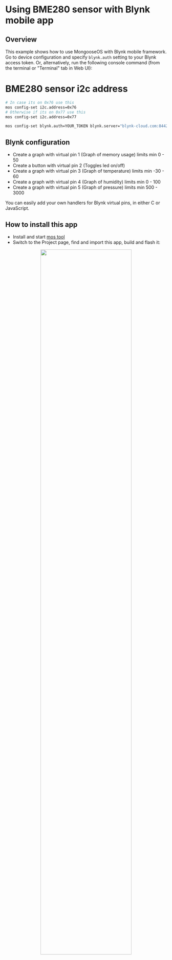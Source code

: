 # Using BME280 sensor with Blynk mobile app

## Overview

This example shows how to use MongooseOS with Blynk mobile framework.
Go to device configuration and specify
`blynk.auth` setting to your Blynk access token. Or, alternatively,
run the following console command (from the terminal or "Terminal" tab in Web UI):

# BME280 sensor i2c address
```bash
# In case its on 0x76 use this
mos config-set i2c.address=0x76
# Otherwise if its on 0x77 use this
mos config-set i2c.address=0x77
```

```bash
mos config-set blynk.auth=YOUR_TOKEN blynk.server="blynk-cloud.com:8442"
```

## Blynk configuration
- Create a graph with virtual pin 1 (Graph of memory usage) limits min 0 - 50
- Create a button with virtual pin 2 (Toggles led on/off)
- Create a graph with virtual pin 3 (Graph of temperature) limits min -30 - 60
- Create a graph with virtual pin 4 (Graph of humidity) limits min 0 - 100
- Create a graph with virtual pin 5 (Graph of pressure) limits min 500 - 3000

You can easily add your own handlers for Blynk virtual pins, in either C
or JavaScript.

## How to install this app

- Install and start [mos tool](https://mongoose-os.com/software.html)
- Switch to the Project page, find and import this app, build and flash it:

<p align="center">
  <img src="https://mongoose-os.com/images/app1.gif" width="75%">
</p>
